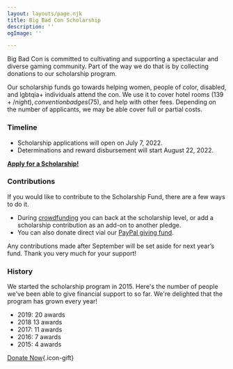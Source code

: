 ```yaml
---
layout: layouts/page.njk
title: Big Bad Con Scholarship
description: ''
ogImage: ''

---
```

Big Bad Con is committed to cultivating and supporting a spectacular and diverse gaming community. Part of the way we do that is by collecting donations to our scholarship program.

Our scholarship funds go towards helping women, people of color, disabled, and lgbtqia+ individuals attend the con. We use it to cover hotel rooms ($139+/night), convention badges ($75), and help with other fees. Depending on the number of applicants, we may be able cover full or partial costs.

### Timeline

* Scholarship applications will open on July 7, 2022.
* Determinations and reward disbursement will start August 22, 2022.

**[Apply for a Scholarship!](/apply-for-scholarship)**

### Contributions

If you would like to contribute to the Scholarship Fund, there are a few ways to do it.

* During [crowdfunding](https://igg.me/at/bigbadcon2022) you can back at the scholarship level, or add a scholarship contribution as an add-on to another pledge.
* You can also donate direct vial our [PayPal giving fund](https://www.paypal.com/us/fundraiser/charity/1653860).

Any contributions made after September will be set aside for next year’s fund. Thank you very much for your support!

### History

We started the scholarship program in 2015. Here's the number of people we've been able to give financial support to so far. We're delighted that the program has grown every year!

* 2019: 20 awards
* 2018 13 awards
* 2017: 11 awards
* 2016: 7 awards
* 2015: 4 awards

[Donate Now](https://www.paypal.com/us/fundraiser/charity/1653860){.icon-gift}